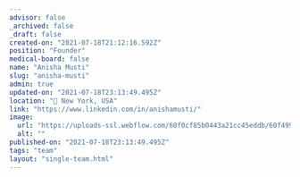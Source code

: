 ```yaml
---
advisor: false
_archived: false
_draft: false
created-on: "2021-07-18T21:12:16.592Z"
position: "Founder"
medical-board: false
name: "Anisha Musti"
slug: "anisha-musti"
admin: true
updated-on: "2021-07-18T23:13:49.495Z"
location: "📍 New York, USA"
link: "https://www.linkedin.com/in/anishamusti/"
image:
  url: "https://uploads-ssl.webflow.com/60f0cf85b0443a21cc45eddb/60f4996a9441c9ae5aea11f4_1586921082015.jpeg"
  alt: ""
published-on: "2021-07-18T23:13:49.495Z"
tags: "team"
layout: "single-team.html"
---
```



